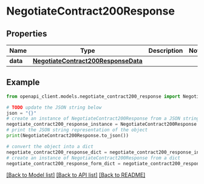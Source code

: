 # NegotiateContract200Response



## Properties

Name | Type | Description | Notes
------------ | ------------- | ------------- | -------------
**data** | [**NegotiateContract200ResponseData**](NegotiateContract200ResponseData.md) |  | 

## Example

```python
from openapi_client.models.negotiate_contract200_response import NegotiateContract200Response

# TODO update the JSON string below
json = "{}"
# create an instance of NegotiateContract200Response from a JSON string
negotiate_contract200_response_instance = NegotiateContract200Response.from_json(json)
# print the JSON string representation of the object
print(NegotiateContract200Response.to_json())

# convert the object into a dict
negotiate_contract200_response_dict = negotiate_contract200_response_instance.to_dict()
# create an instance of NegotiateContract200Response from a dict
negotiate_contract200_response_form_dict = negotiate_contract200_response.from_dict(negotiate_contract200_response_dict)
```
[[Back to Model list]](../README.md#documentation-for-models) [[Back to API list]](../README.md#documentation-for-api-endpoints) [[Back to README]](../README.md)


